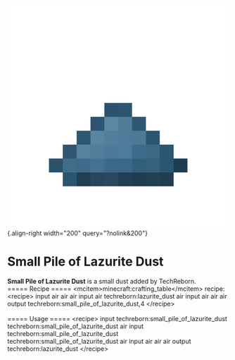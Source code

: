 ![small_pile_of_lazurite_dust.png](/media/mods/techreborn/small_pile_of_lazurite_dust.png){.align-right width="200" query="?nolink&200"}

# Small Pile of Lazurite Dust

**Small Pile of Lazurite Dust** is a small dust added by TechReborn.\
===== Recipe ===== \<mcitem\>minecraft:crafting_table\</mcitem\> recipe:\
\<recipe\> input air air air input air techreborn:lazurite_dust air input air air air output techreborn:small_pile_of_lazurite_dust,4 \</recipe\>\
\
===== Usage ===== \<recipe\> input techreborn:small_pile_of_lazurite_dust techreborn:small_pile_of_lazurite_dust air input techreborn:small_pile_of_lazurite_dust techreborn:small_pile_of_lazurite_dust air input air air air output techreborn:lazurite_dust \</recipe\>
